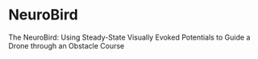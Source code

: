# NeuroBird
The NeuroBird: Using Steady-State Visually Evoked Potentials to Guide a Drone through an Obstacle Course
